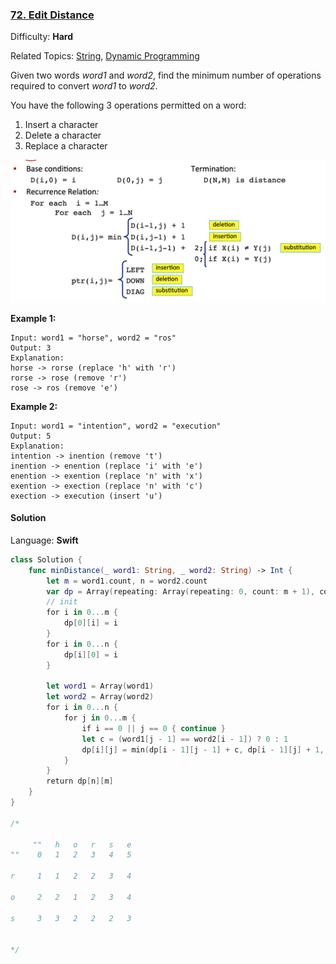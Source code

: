 ### [72\. Edit Distance](https://leetcode.com/problems/edit-distance/)

Difficulty: **Hard**  

Related Topics: [String](https://leetcode.com/tag/string/), [Dynamic Programming](https://leetcode.com/tag/dynamic-programming/)


Given two words _word1_ and _word2_, find the minimum number of operations required to convert _word1_ to _word2_.

You have the following 3 operations permitted on a word:

1.  Insert a character
2.  Delete a character
3.  Replace a character

![](72.png)

**Example 1:**

```
Input: word1 = "horse", word2 = "ros"
Output: 3
Explanation: 
horse -> rorse (replace 'h' with 'r')
rorse -> rose (remove 'r')
rose -> ros (remove 'e')
```

**Example 2:**

```
Input: word1 = "intention", word2 = "execution"
Output: 5
Explanation: 
intention -> inention (remove 't')
inention -> enention (replace 'i' with 'e')
enention -> exention (replace 'n' with 'x')
exention -> exection (replace 'n' with 'c')
exection -> execution (insert 'u')
```


#### Solution

Language: **Swift**

```swift
class Solution {
    func minDistance(_ word1: String, _ word2: String) -> Int {
        let m = word1.count, n = word2.count
        var dp = Array(repeating: Array(repeating: 0, count: m + 1), count: n + 1)
        // init
        for i in 0...m {
            dp[0][i] = i
        }
        for i in 0...n {
            dp[i][0] = i
        }
        
        let word1 = Array(word1)
        let word2 = Array(word2)
        for i in 0...n {
            for j in 0...m {
                if i == 0 || j == 0 { continue }
                let c = (word1[j - 1] == word2[i - 1]) ? 0 : 1
                dp[i][j] = min(dp[i - 1][j - 1] + c, dp[i - 1][j] + 1, dp[i][j - 1] + 1)
            }
        }
        return dp[n][m]
    }
}
​
/*
​
     ""   h   o   r   s   e
""    0   1   2   3   4   5
​
r     1   1   2   2   3   4  
​
o     2   2   1   2   3   4
​
s     3   3   2   2   2   3
​
​
*/
​
​
```